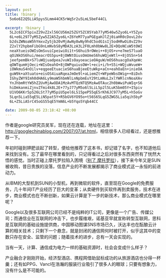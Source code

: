 ```yaml
--- 
layout: post
title: !binary |
  5o6o6I2Q5LiA5pys5Lmm44CK5rWq5r2u5LmL5beF44CL

excerpt: !binary |
  5L2c6ICF5pivZ29vZ2xl56CU56m25ZGY5ZC05Yab77yM546w5Zyo6L+Y5Zyo
  6L+e6L2977yM5Zyw5Z2A5Zyo6L+Z6YeM77yaPGEgaHJlZj0iaHR0cDovL2dv
  b2dsZWNoaW5hYmxvZy5jb20vMjAwNy8wNy9hdC5odG1sIj5odHRwOi8vZ29v
  Z2xlY2hpbmFibG9nLmNvbS8yMDA3LzA3L2F0Lmh0bWw8L2E+DQoNCuW5tOWI
  neaXtueisOWIsOmSvuiCpeiwiOi1t+S6hui9rOWei++8jOS+v+e7meS7luaO
  qOiNkOS6hui/meacrOS5pu+8jOWNtOiusOmUmeS6huWQjeWtl++8jOS5n+S4
  jeefpemBk+S7luWQjuadpeaJvuWIsOayoeacieOAguW/mOS6huacgOaXqeWc
  qOWTqumHjOeci+WIsOeahO+8jOWPquiusOW+l+eci+i/h+S5i+WQjuWvueW+
  iOWkmuS4nOilv+eqgeeEtuacieS6huaBjeeEtuWkp+aCn+eahOaEn+inieOA
  guW9k+aXtuato+eisOS4iuaRqeaJmOe9l+aLiemZt+WFpeWbsOWig++8iDxh
  IGhyZWY9Imh0dHA6Ly9maW5hbmNlLnNpbmEuY29tLmNuL2xlYWRlcnNoaXAv
  YnJhbmRtYW5hZ2UvMjAwODA1MzAvMTQzNTQ5MzAwOTAuc2h0bWwiPuWIq+S6
  hiDmkanmiZjnvZfmi4k8L2E+77yJ77yM5o6l5LiL5p2l5LuK5bm05Y+I5piv
  U1VO6KKr5pS26LSt77yM5piU5pel6LS15peP55qE5rKh6JC977yM5L+h5oGv
  5Lqn5Lia55qE5LiN5pat5Y+R5bGV6YO95o+t56S65LqG5ZWG5Lia5qih5byP
  6L+Z5LiA5rC45oGS55qE5YmN6L+b5Yqo5Yqb44CC

date: 2009-08-05 23:18:42 +08:00
---
```

作者是google研究员吴军，现在还在连载，地址在这里：<a href="http://googlechinablog.com/2007/07/at.html">http://googlechinablog.com/2007/07/at.html</a>，相信很多人已经看过，还是想推荐一下。

年初时碰到钾肥谈起了转型，便给他推荐了这本书，却记错了名字，也不知道他后来找到没有。忘了最早在哪里看到的，只记得看过之后对很多东西突然有了恍然大悟的感觉。当时正碰上摩托罗拉陷入困境（<a href="http://finance.sina.com.cn/leadership/brandmanage/20080530/14354930090.shtml">别了 摩托罗拉</a>），接下来今年又是SUN被收购，昔日贵族的没落，信息产业的不断发展都揭示了商业模式这一永恒的前进动力。

从IBM的大型机到SUN的小型机，再到微软的软件，直至现在Google的免费服务，几十年间IT产业经历了巨大的变革；从卖硬件到买软件再到卖服务，技术在进步，商业模式也在不断创新，如果云计算是下一步的新技术，那么商业模式在哪里呢？
<!--more-->
Google以及很多互联网公司已经不是纯粹的IT公司，更像是一个广告、传媒公司；而通信业在互联网的冲击下，也步履维艰，诺基亚早就宣称转型互联网，思科是互联网的基础设施提供商，中国移动图谋SNS市场已久，沃达丰也在酝酿云计算的相关技术；只剩下一个悬念，就是封闭的通信网何时被打开，似乎这其中的变数只存在安全、监管的问题；随着技术的进步，总有一天会实现的。

当有一天，计算、通信成为电力一样的基础资源时，社会会变成什么样子？

产业融合才刚刚开始，经济型酒店、携程网借助鼠标成功的从旅游酒店也分得一杯羹；还有如PPG、Vancl在浩瀚的服装行业吸引了很多人的眼球；只要有想象力，没有什么是不可能的。
